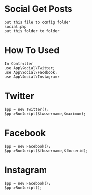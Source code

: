 # Social Get Posts
```````````````````
put this file to config folder
social.php
put this folder to folder 
```````````````````
# How To Used
```````````````````
In Controller
use App\Social\Twitter;
use App\Social\Facebook;
use App\Social\Instagram;
```````````````````
# Twitter
```````````````````
$pp = new Twitter();
$pp->RunScript($twusername,$maximum);
```````````````````
# Facebook
`````````````
$pp = new Facebook();
$pp->RunScript($fbusername,$fbuserid);
```````````````````
# Instagram
```````````````````
$pp = new Facebook();
$pp->RunScript();
```````````````````
